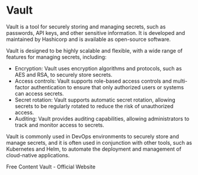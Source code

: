 # Vault

Vault is a tool for securely storing and managing secrets, such as passwords, API keys, and other sensitive information. It is developed and maintained by Hashicorp and is available as open-source software.


Vault is designed to be highly scalable and flexible, with a wide range of features for managing secrets, including:

* Encryption: Vault uses encryption algorithms and protocols, such as AES and RSA, to securely store secrets.
* Access controls: Vault supports role-based access controls and multi-factor authentication to ensure that only authorized users or systems can access secrets.
* Secret rotation: Vault supports automatic secret rotation, allowing secrets to be regularly rotated to reduce the risk of unauthorized access.
* Auditing: Vault provides auditing capabilities, allowing administrators to track and monitor access to secrets.

Vault is commonly used in DevOps environments to securely store and manage secrets, and it is often used in conjunction with other tools, such as Kubernetes and Helm, to automate the deployment and management of cloud-native applications.


<ResourceGroupTitle>Free Content</ResourceGroupTitle>
<BadgeLink colorScheme='blue' badgeText='Official Website' href='https://www.vaultproject.io/'>Vault - Official Website</BadgeLink>





